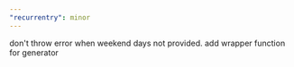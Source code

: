 ```yaml
---
"recurrentry": minor
---
```


don't throw error when weekend days not provided. add wrapper function for generator
